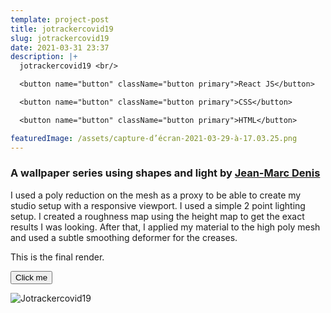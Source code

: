 ```yaml
---
template: project-post
title: jotrackercovid19
slug: jotrackercovid19
date: 2021-03-31 23:37
description: |+
  jotrackercovid19 <br/>

  <button name="button" className="button primary">React JS</button>

  <button name="button" className="button primary">CSS</button>

  <button name="button" className="button primary">HTML</button>

featuredImage: /assets/capture-d’écran-2021-03-29-à-17.03.25.png
---
```

### A wallpaper series using shapes and light by [Jean-Marc Denis](http://jmd.im/black)



I used a poly reduction on the mesh as a proxy to be able to create my studio setup with a responsive viewport. I used a simple 2 point lighting setup. I created a roughness map using the height map to get the exact results I was looking. After that, I applied my material to the high poly mesh and used a subtle smoothing deformer for the creases.



This is the final render.

 <button class="button-primary" name="button" onclick="http://www.google.com">Click me</button>




<div class="kg-card kg-image-card kg-width-full">



![Jotrackercovid19](/assets/jotrackercovid19_2.jpg)




</div>



